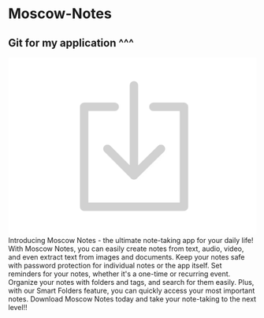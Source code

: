 # Moscow-Notes
## Git for my application ^^^ <br>
[![Download!](Resources/drawable/Online.jpg)](https://github.com/BaaBBaBaI/Moscow-Notes-S/blob/main/bin/Release/base.apk) <br>
Introducing Moscow Notes - the ultimate note-taking app for your daily life! With Moscow Notes, you can easily create notes from text, audio, video, and even extract text from images and documents. Keep your notes safe with password protection for individual notes or the app itself. Set reminders for your notes, whether it's a one-time or recurring event. Organize your notes with folders and tags, and search for them easily. Plus, with our Smart Folders feature, you can quickly access your most important notes. Download Moscow Notes today and take your note-taking to the next level!!

